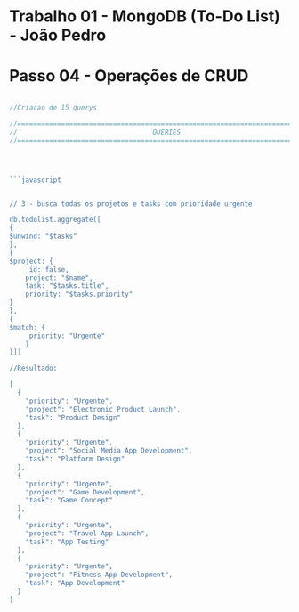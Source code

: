 # Trabalho 01 - MongoDB (To-Do List) - João Pedro
# Passo 04 - Operações de CRUD

```javascript

//Criacao de 15 querys

//================================================================================
//                                  QUERIES
//================================================================================




```javascript


// 3 - busca todas os projetos e tasks com prioridade urgente

db.todolist.aggregate([
{
$unwind: "$tasks"
},
{
$project: {
    _id: false,
    project: "$name",
    task: "$tasks.title",
    priority: "$tasks.priority"
}
},
{
$match: {
     priority: "Urgente"
    }
}])

//Resultado:

[
  {
    "priority": "Urgente",
    "project": "Electronic Product Launch",
    "task": "Product Design"
  },
  {
    "priority": "Urgente",
    "project": "Social Media App Development",
    "task": "Platform Design"
  },
  {
    "priority": "Urgente",
    "project": "Game Development",
    "task": "Game Concept"
  },
  {
    "priority": "Urgente",
    "project": "Travel App Launch",
    "task": "App Testing"
  },
  {
    "priority": "Urgente",
    "project": "Fitness App Development",
    "task": "App Development"
  }
]



```








